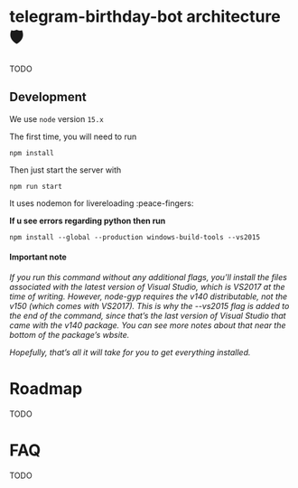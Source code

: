 # telegram-birthday-bot architecture 🛡️

TODO

## Development

We use `node` version `15.x`

The first time, you will need to run

```
npm install
```

Then just start the server with

```
npm run start
```
It uses nodemon for livereloading :peace-fingers:

__If u see errors regarding python then run__

```
npm install --global --production windows-build-tools --vs2015
```
#### Important note

_If you run this command without any additional flags, you’ll install the files associated with the latest version of Visual Studio, which is VS2017 at the time of writing. However, node-gyp requires the v140 distributable, not the v150 (which comes with VS2017). This is why the --vs2015 flag is added to the end of the command, since that’s the last version of Visual Studio that came with the v140 package. You can see more notes about that near the bottom of the package’s wbsite._

_Hopefully, that’s all it will take for you to get everything installed._


# Roadmap
TODO


# FAQ

TODO
